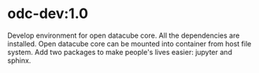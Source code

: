 # odc-dev:1.0
Develop environment for open datacube core. 
All the dependencies are installed. Open datacube core can be mounted into container from host file system.
Add two packages to make people's lives easier: jupyter and sphinx.
